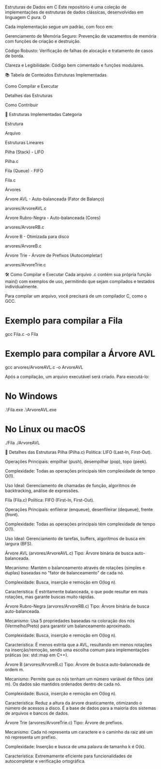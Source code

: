 Estruturas de Dados em C
Este repositório é uma coleção de implementações de estruturas de dados clássicas, desenvolvidas em linguagem C pura. O

Cada implementação segue um padrão, com foco em:

Gerenciamento de Memória Seguro: Prevenção de vazamentos de memória com funções de criação e destruição.

Código Robusto: Verificação de falhas de alocação e tratamento de casos de borda.

Clareza e Legibilidade: Código bem comentado e funções modulares.

📚 Tabela de Conteúdos
Estruturas Implementadas

Como Compilar e Executar

Detalhes das Estruturas

Como Contribuir

🚀 Estruturas Implementadas
Categoria

Estrutura

Arquivo

Estruturas Lineares

Pilha (Stack) - LIFO

Pilha.c



Fila (Queue) - FIFO

Fila.c

Árvores

Árvore AVL - Auto-balanceada (Fator de Balanço)

arvores/ArvoreAVL.c



Árvore Rubro-Negra - Auto-balanceada (Cores)

arvores/ArvoreRB.c



Árvore B - Otimizada para disco

arvores/ArvoreB.c



Árvore Trie - Árvore de Prefixos (Autocompletar)

arvores/ArvoreTrie.c

🛠️ Como Compilar e Executar
Cada arquivo .c contém sua própria função main() com exemplos de uso, permitindo que sejam compilados e testados individualmente.

Para compilar um arquivo, você precisará de um compilador C, como o GCC.

# Exemplo para compilar a Fila
gcc Fila.c -o Fila

# Exemplo para compilar a Árvore AVL
gcc arvores/ArvoreAVL.c -o ArvoreAVL

Após a compilação, um arquivo executável será criado. Para executá-lo:

# No Windows
.\Fila.exe
.\ArvoreAVL.exe

# No Linux ou macOS
./Fila
./ArvoreAVL

🌟 Detalhes das Estruturas
Pilha (Pilha.c)
Política: LIFO (Last-In, First-Out).

Operações Principais: empilhar (push), desempilhar (pop), topo (peek).

Complexidade: Todas as operações principais têm complexidade de tempo O(1).

Uso Ideal: Gerenciamento de chamadas de função, algoritmos de backtracking, análise de expressões.

Fila (Fila.c)
Política: FIFO (First-In, First-Out).

Operações Principais: enfileirar (enqueue), desenfileirar (dequeue), frente (front).

Complexidade: Todas as operações principais têm complexidade de tempo O(1).

Uso Ideal: Gerenciamento de tarefas, buffers, algoritmos de busca em largura (BFS).

Árvore AVL (arvores/ArvoreAVL.c)
Tipo: Árvore binária de busca auto-balanceada.

Mecanismo: Mantém o balanceamento através de rotações (simples e duplas) baseadas no "fator de balanceamento" de cada nó.

Complexidade: Busca, inserção e remoção em O(log n).

Característica: É estritamente balanceada, o que pode resultar em mais rotações, mas garante buscas muito rápidas.

Árvore Rubro-Negra (arvores/ArvoreRB.c)
Tipo: Árvore binária de busca auto-balanceada.

Mecanismo: Usa 5 propriedades baseadas na coloração dos nós (Vermelho/Preto) para garantir um balanceamento aproximado.

Complexidade: Busca, inserção e remoção em O(log n).

Característica: É menos estrita que a AVL, resultando em menos rotações na inserção/remoção, sendo uma escolha comum para implementações práticas (ex: std::map em C++).

Árvore B (arvores/ArvoreB.c)
Tipo: Árvore de busca auto-balanceada de ordem m.

Mecanismo: Permite que os nós tenham um número variável de filhos (até m). Os dados são mantidos ordenados dentro de cada nó.

Complexidade: Busca, inserção e remoção em O(log n).

Característica: Reduz a altura da árvore drasticamente, otimizando o número de acessos a disco. É a base de dados para a maioria dos sistemas de arquivos e bancos de dados.

Árvore Trie (arvores/ArvoreTrie.c)
Tipo: Árvore de prefixos.

Mecanismo: Cada nó representa um caractere e o caminho da raiz até um nó representa um prefixo.

Complexidade: Inserção e busca de uma palavra de tamanho k é O(k).

Característica: Extremamente eficiente para funcionalidades de autocompletar e verificação ortográfica.
